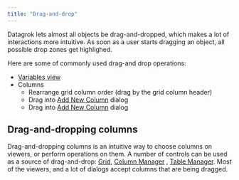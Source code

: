 ```yaml
---
title: "Drag-and-drop"
---
```


Datagrok lets almost all objects be drag-and-dropped, which makes a lot of interactions more intuitive. As soon as a
user starts dragging an object, all possible drop zones get highlighed.

Here are some of commonly used drag-and drop operations:

* [Variables view](navigation.md#variables)
* Columns
  * Rearrange grid column order (drag by the grid column header)
  * Drag into [Add New Column](../../transform/add-new-column.md) dialog
  * Drag into [Add New Column](../../transform/add-new-column.md) dialog

## Drag-and-dropping columns

Drag-and-dropping columns is an intuitive way to choose columns on viewers, or perform operations on them. A number of
controls can be used as a source of drag-and-drop:
[Grid](../../visualize/viewers/grid.md), [Column Manager](../../explore/column-manager.md)
, [Table Manager](../../explore/table-manager.md). 
Most of the viewers, and a lot of dialogs accept columns that are being dragged.
